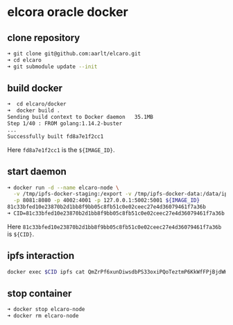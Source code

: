# elcora oracle docker

## clone repository

```bash
➜ git clone git@github.com:aarlt/elcaro.git
➜ cd elcaro
➜ git submodule update --init
```

## build docker

```bash
➜  cd elcaro/docker
➜  docker build .
Sending build context to Docker daemon   35.1MB
Step 1/40 : FROM golang:1.14.2-buster
...
Successfully built fd8a7e1f2cc1
```
Here `fd8a7e1f2cc1` is the `${IMAGE_ID}`.

## start daemon

```bash
➜ docker run -d --name elcaro-node \
  -v /tmp/ipfs-docker-staging:/export -v /tmp/ipfs-docker-data:/data/ipfs \
  -p 8081:8080 -p 4002:4001 -p 127.0.0.1:5002:5001 ${IMAGE_ID}
81c33bfed10e23870b2d1bb8f9bb05c8fb51c0e02ceec27e4d36079461f7a36b
➜ CID=81c33bfed10e23870b2d1bb8f9bb05c8fb51c0e02ceec27e4d36079461f7a36b
```
Here `81c33bfed10e23870b2d1bb8f9bb05c8fb51c0e02ceec27e4d36079461f7a36b` is `${CID}`.

## ipfs interaction

```bash
docker exec $CID ipfs cat QmZrPf6xunDiwsdbPS33oxiPQoTeztmP6KkWfFPjBjdWH7
```

## stop container

```bash
➜ docker stop elcaro-node
➜ docker rm elcaro-node
```

